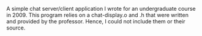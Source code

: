 A simple chat server/client application I wrote for an undergraduate course in
2009.  This program relies on a chat-display.o and .h that were written and
provided by the professor. Hence, I could not include them or their source.
